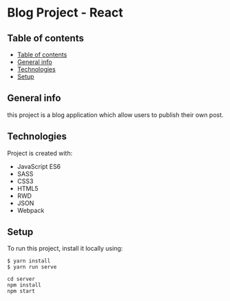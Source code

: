 # Blog Project - React

## Table of contents
  - [Table of contents](#table-of-contents)
  - [General info](#general-info)
  - [Technologies](#technologies)
  - [Setup](#setup)

## General info

this project is a blog application which allow users to publish their own post. 
	
## Technologies

Project is created with:
* JavaScript ES6
* SASS
* CSS3
* HTML5
* RWD
* JSON
* Webpack

	
## Setup
To run this project, install it locally using:

```
$ yarn install
$ yarn run serve

cd server
npm install
npm start

```
